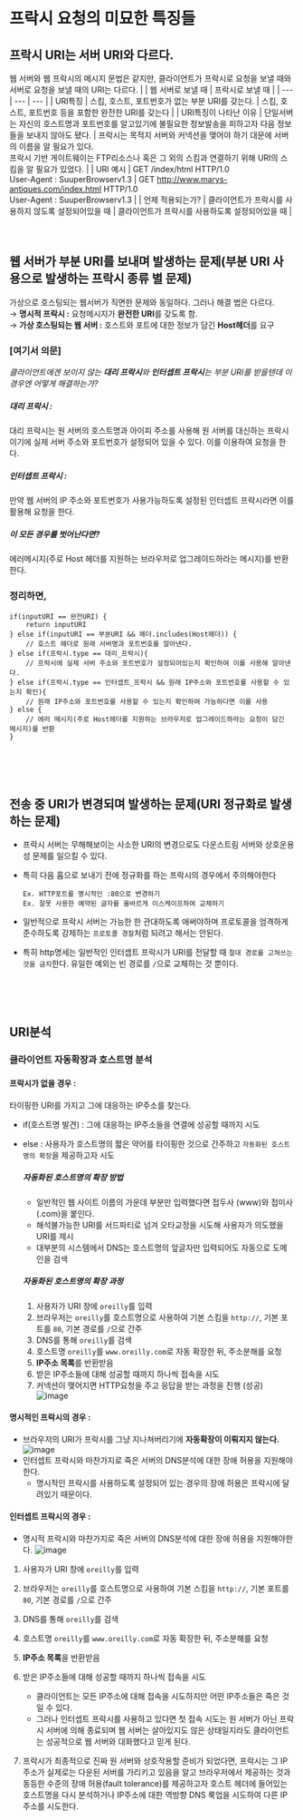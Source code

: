 # 프락시 요청의 미묘한 특징들

## 프락시 URI는 서버 URI와 다르다.

웹 서버와 웹 프락시의 메시지 문법은 같지만, 클라이언트가 프락시로 요청을 보낼 때와 서버로 요청을 보낼 때의 URI는 다르다.
| | 웹 서버로 보낼 때 | 프락시로 보낼 때 |
| --- | --- | --- |
| URI특징 | 스킴, 호스트, 포트번호가 없는 부분 URI를 갖는다. | 스킴, 호스트, 포트번호 등을 포함한 완전한 URI를 갖는다 |
| URI특징이 나타난 이유 | 단일서버는 자신의 호스트명과 포트번호를 알고있기에 불필요한 정보발송을 피하고자 다음 정보들을 보내지 않아도 됐다. | 프락시는 목적지 서버와 커넥션을 맺어야 하기 대문에 서버의 이름을 알 필요가 있다.<br> 프락시 기반 게이트웨이는 FTP리소스나 혹은 그 외의 스킴과 연결하기 위해 URI의 스킴을 알 필요가 있었다. |
| URI 예시 | GET /index/html HTTP/1.0<br> User-Agent : SuuperBrowserv1.3 | GET http://www.marys-antiques.com/index.html HTTP/1.0 <br> User-Agent : SuuperBrowserv1.3 |
| 언제 적용되는가? | 클라이언트가 프락시를 사용하지 않도록 설정되어있을 때 | 클라이언트가 프락시를 사용하도록 설정되어있을 때 |
<br><br><br>

## 웹 서버가 부분 URI를 보내며 발생하는 문제(부분 URI 사용으로 발생하는 프락시 종류 별 문제)

가상으로 호스팅되는 웹서버가 직면한 문제와 동일하다. 그러나 해결 법은 다르다.<br>
→ **명시적 프락시 :** 요청메시지가 **완전한 URI**를 갖도록 함.<br>
→ **가상 호스팅되는 웹 서버 :** 호스트와 포트에 대한 정보가 담긴 **Host헤더**를 요구<br>

### [여기서 의문]

<i>클라이언트에겐 보이지 않는 **대리 프락시**와 **인터셉트 프락시**는 부분 URI를 받을텐데 이 경우엔 어떻게 해결하는가?</i>

##### 대리 프락시 :

대리 프락시는 원 서버의 호스트명과 아이피 주소를 사용해 원 서버를 대신하는 프락시이기에 실제 서버 주소와 포트번호가 설정되어 있을 수 있다. 이를 이용하여 요청을 한다.

##### 인터셉트 프락시 :

만약 웹 서버의 IP 주소와 포트번호가 사용가능하도록 설정된 인터셉트 프락시라면 이를 활용해 요청을 한다.

##### 이 모든 경우를 벗어난다면?

에러메시지(주로 Host 헤더를 지원하는 브라우저로 업그레이드하라는 메시지)를 반환한다.

### 정리하면,

```
if(inputURI == 완전URI) {
    return inputURI
} else if(inputURI == 부분URI && 헤더.includes(Host헤더)) {
    // 호스트 헤더로 원래 서버명과 포트번호를 알아낸다.
} else if(프락시.type == 대리_프락시){
    // 프락시에 실제 서버 주소와 포트번호가 설정되어있는지 확인하여 이를 사용해 알아낸다.
} else if(프락시.type == 인터셉트_프락시 && 원래 IP주소와 포트번호를 사용할 수 있는지 확인){
    // 원래 IP주소와 포트번호를 사용할 수 있는지 확인하여 가능하다면 이를 사용
} else {
    // 에러 메시지(주로 Host헤더를 지원하는 브라우저로 업그레이드하라는 요청이 담긴 메시지)를 반환
}
```

<br><br><br>

## 전송 중 URI가 변경되며 발생하는 문제(URI 정규화로 발생하는 문제)

- 프락시 서버는 무해해보이는 사소한 URI의 변경으로도 다운스트림 서버와 상호운용성 문제를 일으킬 수 있다.
- 특히 다음 홉으로 보내기 전에 정규화를 하는 프락시의 경우에서 주의해야한다

  ```
  Ex. HTTP포트를 명시적인 :80으로 변경하기
  Ex. 잘못 사용한 예약된 글자를 올바르게 이스케이프하여 교체하기
  ```

- 일반적으로 프락시 서버는 가능한 한 관대하도록 애써야하며 프로토콜을 엄격하게 준수하도록 강제하는 `프로토콜 경찰`처럼 되려고 해서는 안된다.
- 특히 http명세는 일반적인 인터셉트 프락시가 URI를 전달할 때 `절대 경로를 고쳐쓰는 것을 금지`한다. 유일한 예외는 빈 경로를 `/`으로 교체하는 것 뿐이다.

<br><br><br>

## URI분석

### 클라이언트 자동확장과 호스트명 분석

#### 프락시가 없을 경우 :

타이핑한 URI를 가지고 그에 대응하는 IP주소를 찾는다.

- if(호스트명 발견) : 그에 대응하는 IP주소들을 연결에 성공할 때까지 시도
- else : 사용자가 호스트명의 짧은 약어를 타이핑한 것으로 간주하고 `자동화된 호스트명의 확장`을 제공하고자 시도

  ##### 자동화된 호스트명의 확장 방법

  - 일반적인 웹 사이트 이름의 가운데 부분만 입력했다면 접두사 (www)와 접미사(.com)을 붙인다.
  - 해석불가능한 URI를 서드파티로 넘겨 오타교정을 시도해 사용자가 의도했을 URI를 제시
  - 대부분의 시스템에서 DNS는 호스트명의 앞글자만 입력되어도 자동으로 도메인을 검색

  ##### 자동화된 호스트명의 확장 과정

  1. 사용자가 URI 창에 `oreilly`를 입력
  2. 브라우저는 `oreilly`를 호스트명으로 사용하여 기본 스킴을 `http://`, 기본 포트를 `80`, 기본 경로를 `/`으로 간주
  3. DNS를 통해 `oreilly`를 검색
  4. 호스트명 `oreilly`를 `www.oreilly.com`로 자동 확장한 뒤, 주소분해를 요청
  5. **IP주소 목록**를 반환받음
  6. 받은 IP주소들에 대해 성공할 때까지 하나씩 접속을 시도
  7. 커넥션이 맺어지면 HTTP요청을 주고 응답을 받는 과정을 진행 (성공)
    ![image](https://user-images.githubusercontent.com/48820696/208716008-8dd9be2c-4147-42b1-81f9-89d8286ca553.png)

#### 명시적인 프락시의 경우 :

- 브라우저의 URI가 프락시를 그냥 지나쳐버리기에 **자동확장이 이뤄지지 않는다.**
  ![image](https://user-images.githubusercontent.com/48820696/208716113-72e858db-dcc2-4eb2-b71c-055b31a035de.png)
- 인터셉트 프락시와 마찬가지로 죽은 서버의 DNS분석에 대한 장애 허용을 지원해야한다.
  - 명시적인 프락시를 사용하도록 설정되어 있는 경우의 장애 허용은 프락시에 달려있기 때문이다.

#### 인터셉트 프락시의 경우 :
- 명시적 프락시와 마찬가지로 죽은 서버의 DNS분석에 대한 장애 허용을 지원해야한다.
![image](https://user-images.githubusercontent.com/48820696/208716183-94bab081-4f89-4598-ad4c-56f2e65edbbb.png)

1. 사용자가 URI 창에 `oreilly`를 입력
2. 브라우저는 `oreilly`를 호스트명으로 사용하여 기본 스킴을 `http://`, 기본 포트를 `80`, 기본 경로를 `/`으로 간주
3. DNS를 통해 `oreilly`를 검색
4. 호스트명 `oreilly`를 `www.oreilly.com`로 자동 확장한 뒤, 주소분해를 요청
5. **IP주소 목록**을 반환받음
6. 받은 IP주소들에 대해 성공할 때까지 하나씩 접속을 시도

   - 클라이언트는 모든 IP주소에 대해 접속을 시도하지만 어떤 IP주소들은 죽은 것일 수 있다.
   - 그러나 인터셉트 프락시를 사용하고 있다면 첫 접속 시도는 원 서버가 아닌 프락시 서버에 의해 종료되며 웹 서버는 살아있지도 않은 상태일지라도 클라이언트는 성공적으로 웹 서버와 대화했다고 믿게 된다.

7. 프락시가 최종적으로 진짜 원 서버와 상호작용할 준비가 되었다면, 프락시는 그 IP주소가 실제로는 다운된 서버를 가리키고 있음을 알고 브라우저에서 제공하는 것과 동등한 수준의 장애 허용(fault tolerance)를 제공하고자 호스트 헤더에 들어있는 호스트명을 다시 분석하거나 IP주소에 대한 역방향 DNS 룩업을 시도하여 다른 IP주소를 시도한다.
